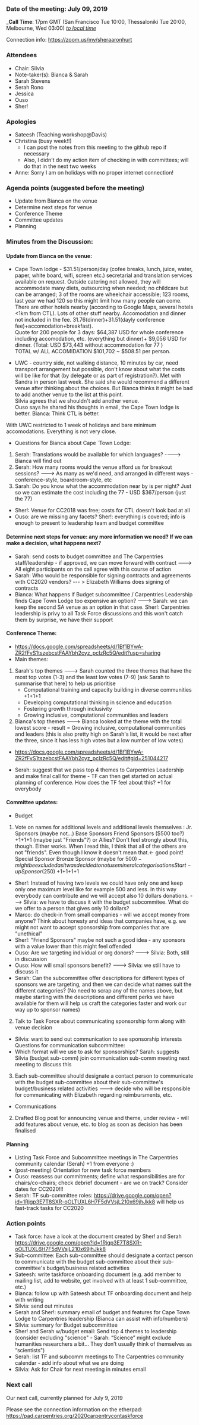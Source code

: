 
### Date of the meeting: July 09, 2019

_**Call Time**: 17pm GMT (San Francisco Tue 10:00, Thessaloniki Tue 20:00, Melbourne, Wed 03:00)
_[to local time](https://www.timeanddate.com/worldclock/fixedtime.html?msg=CarpentryCon&iso=20181218T19&p1=1428&ah=1)_

Connection info: https://zoom.us/my/sheraaronhurt

### Attendees
- Chair: Silvia
- Note-taker(s): Bianca & Sarah
- Sarah Stevens
- Serah Rono
- Jessica
- Ouso
- Sher!

### Apologies
- Sateesh (Teaching workshop@Davis)
- Christina (busy week!!)
  - I can post the notes from this meeting to the github repo if necessary
  - Also, I didn't do my action item of checking in with committees; will do that in the next two weeks
- Anne: Sorry I am on holidays with no proper internet connection!

### Agenda points (suggested before the meeting)
  
  - Update from Bianca on the venue
  - Determine next steps for venue
  - Conference Theme
  - Committee updates
  - Planning
  
### Minutes from the Discussion:

#### Update from Bianca on the venue: 

- Cape Town lodge - $31.51/person/day (cofee breaks, lunch, juice, water, paper, white board, wifi, screen etc.) 
secretarial and translation services available on request. Outside catering not allowed, they will accommodate many diets, 
outsourcing when needed; no childcare but can be arranged; 3 of the rooms are wheelchair accessible;
123 rooms, last year we had 120 so this might limit how many people can come. 
There are other hotels nearby (according to Google Maps, several hotels <1km from CTL). Lots of other stuff nearby.  Accomodation and dinner not included in the fee. 31.76(dinner)+31.51(dayly conference fee)+accomodation+breakfast).  
Quote for 200 people for 3 days: $64,387 USD for whole conference including accomodation, 
etc. (everything but dinner)+ $9,056 USD for dinner. (Total: USD $73,443 without accommodation for 77 )  
TOTAL w/ ALL ACCOMIDATION $101,702  ~ $508.51 per person.

- UWC - country side, not walking distance, 10 minutes by car, 
need transport arrangement but possible, don't know about what the costs will be like for 
that (by delegate or as part of registration?).  Met with Sandra in person last week. 
She said she would recommend a different venue after thinking about the choices.
But Bianca thinks it might be bad to add another venue to the list at this point.  
Silvia agrees that we shouldn't add another venue.  
Ouso says he shared his thoughts in email, the Cape Town lodge is better.  Bianca: Think CTL is better. 

With UWC restricted to 1 week of holidays and bare minimum accomodations.  Everything is not very close.
- Questions for Bianca about Cape   `Town Lodge:
1) Serah: Translations would be available for which languages? ----> Bianca will find out
2) Serah: How many rooms would the venue afford us for breakout sessions? ---> As many as we'd need, and arranged 
in different ways - conference-style, boardroom-style, etc
3) Sarah: Do you know what the accommodation near by is per night? Just so we can estimate the cost including the 77 - USD $367/person (just the 77)

- Sher!: Venue for CC2018 was free; costs for CTL doesn't look bad at all
- Ouso: are we missing any facets? Sher!: everything is covered; info is enough to present to leadership team and budget committee
    
#### Determine next steps for venue: any more information we need? If we can make a decision, what happens next? 

- Sarah: send costs to budget committee and The Carpentries staff/leadership - if approved, 
we can move forward with contract ---> All eight participants on the call agree with this course of action
- Sarah: Who would be responsible for signing contracts and agreements with CC2020 vendors? --- > Elizabeth Williams 
does signing of contracts
- Bianca: What happens if Budget subcommittee / Carpentries Leadership finds Cape Town 
Lodge too expensive an option? ---> Sarah: we can keep the second SA venue as an option in that case. 
Sher!: Carpentries leadership is privy to all Task Force discussions and this won't catch them by surprise, 
we have their support


#### Conference Theme:

- https://docs.google.com/spreadsheets/d/1Bf1BYwA-ZR2fFvS1tszebcstFAAYbh2cyz_pcIzRc5Q/edit?usp=sharing
- Main themes:
1) Sarah's top themes ---> Sarah counted the three themes that have the most top votes (1-3) and the least low votes (7-9) [ask Sarah to summarise that here] to help us prioritise   
    - Computational training and capacity building in diverse communities +1+1+1
    - Developing computational thinking in science and education
    - Fostering growth through inclusivity
    - Growing inclusive, computational communities and leaders
2) Bianca's top themes ---> Bianca looked at the theme with the total lowest score - result = Growing inclusive, computational communities and leaders (this is also pretty high on Sarah's list, 
it would be next after the three, since it has less high votes but a low number of low votes)
- https://docs.google.com/spreadsheets/d/1Bf1BYwA-ZR2fFvS1tszebcstFAAYbh2cyz_pcIzRc5Q/edit#gid=251044217

- Serah: suggest that we pass top 4 themes to Carpentries Leadership and make final call 
for theme - TF can then get started on actual planning of conference. How does the TF feel about this?  +1 for everybody

#### Committee updates:

- Budget
1) Vote on names for additional levels and additional levels themselves :
                Jr. Sponsors (maybe not…)
                Base Sponsors
                Friend Sponsors ($500 too?) +1+1+1 (maybe just "Friends"?) or Allies? 
                Don't feel strongly about this, though. Either works. When I read this, 
                I think that all of the others are not "friends". Even though I know it doesn't mean that.<- good point! 
                Special Sponsor
                Bronze Sponsor (maybe for $500) - might be excluded as it was decided to not use mineral categorisations
                Start-up Sponsor ($250) +1+1+1+1
                
- Sher!: Instead of having two levels we could have only one and keep only one maximum level like for example 
500 and less. In this way everybody can contribute and we will accept also 10 dollars donations. ---> Silvia: we have to 
discuss it with the budget subcommitee. What do we offer to a person that gives only 10 dollars?
- Marco: do check-in from small companies - will we accept money from anyone? Think about honesty and ideas that companies have, e.g. we might not want to accept sponsorship from companies that are "unethical"
- Sher!: "Friend Sponsors" maybe not such a good idea - any sponsors with a value lower than this might feel offended
- Ouso: Are we targeting individual or org donors? ---> Silvia: Both, still in discussion
- Ouso: How will small sponsors benefit? ---> Silvia: we still have to discuss it
- Serah: Can the subcommittee offer descriptions for different types of sponsors we are targeting, 
and then we can decide what names suit the different categories? 
(No need to scrap any of the names above, but maybe starting with the descriptions and different 
perks we have available for them will help us craft the categories faster and work our way up to sponsor names)
                
2) Talk to Task Force about communicating sponsorship form along with venue decision
- Silvia: want to send out communication to see sponsorship interests
Questions for communication subcommittee:
- Which format will we use to ask for sponsorships? Sarah: suggests Silvia (budget sub-comm) 
join communication sub-comm meeting next meeting to discuss this

3) Each sub-committee should designate a contact person to communicate with the budget sub-committee about 
their sub-committee's budget/business related activities ---> decide who will be responsible for communicating with Elizabeth 
regarding reimbursments, etc.

- Communications
2) Drafted Blog post for announcing venue and theme, under review - 
will add features about venue, etc. to blog as soon as decision has been finalised


#### Planning 

- Listing Task Force and Subcommittee meetings in The Carpentries community calendar (Serah) +1 from everyone :)
- (post-meeting) Orientation for new task force members
- Ouso: reassess our commitments; define what responsibilities are for chairs/co-chairs; check debrief document - are we on track? Consider dates for CC2020!!!
- Serah: TF sub-committee roles: https://drive.google.com/open?id=1Rjgp3E7T8SXR-oOLTUXL6H7F5dVVsjL210x69jhJkk8
 will help us fast-track tasks for CC2020
 
### Action points

- Task force: have a look at the document created by Sher! and Serah 
  https://drive.google.com/open?id=1Rjgp3E7T8SXR-oOLTUXL6H7F5dVVsjL210x69jhJkk8
- Sub-committee: Each sub-committee should designate a contact person to communicate with the budget 
  sub-committee about their sub-committee's budget/business related activities
- Sateesh: write taskforce onboarding document (e.g. add member to mailing list, add to website, get involved with at least 1 sub-committee, etc.)
- Bianca: follow up with Sateesh about TF onboarding document and help with writing
- Silvia: send out minutes
- Serah and Sher!: summary email of budget and features for Cape Town Lodge to Carpentries leadership (Bianca can assist with info/numbers)
- Silvia: summary for Budget subcommittee
- Sher! and Serah w/budget email: Send top 4 themes to leadership (consider excluding "science" - Sarah: “Science” might exclude humanities researchers a bit…
They don’t usually think of themselves as “scientists")
- Serah: list TF and subcomm meetings to The Carpentries community calendar - add info about what we are doing
- Silvia: Ask for Chair for next meeting in minutes email

### Next call

Our next call, currently planned for July 9, 2019

Please see the connection information on the etherpad: https://pad.carpentries.org/2020carpentrycontaskforce

